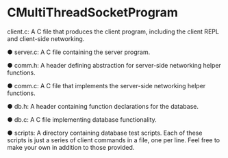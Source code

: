 # CMultiThreadSocketProgram


client.c:​ A C file that produces the ​client​ program, including the client REPL and
client-side networking.

● server.c:​ A C file containing the ​server​ program.

● comm.h:​ A header defining abstraction for server-side networking helper functions.

● comm.c:​ A C file that implements the server-side networking helper functions.

● db.h: ​A header containing function declarations for the database.

● db.c: ​A C file implementing database functionality.

● scripts: ​A directory containing database test scripts. Each of these scripts is just a series
of client commands in a file, one per line. Feel free to make your own in addition to those
provided.
